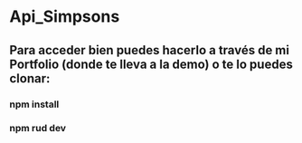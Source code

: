 # Api_Simpsons

## Para acceder bien puedes hacerlo a través de mi Portfolio (donde te lleva a la demo) o te lo puedes clonar:
### npm install
### npm rud dev
